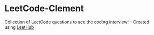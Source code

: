 # LeetCode-Clement
Collection of LeetCode questions to ace the coding interview! - Created using [LeetHub](https://github.com/QasimWani/LeetHub)
